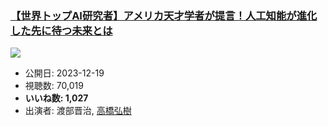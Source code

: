 ### [【世界トップAI研究者】アメリカ天才学者が提言！人工知能が進化した先に待つ未来とは](https://www.youtube.com/watch?v=aamlmEEferA)
[![](https://img.youtube.com/vi/aamlmEEferA/sddefault.jpg)](https://www.youtube.com/watch?v=aamlmEEferA)
-   公開日: 2023-12-19
-   視聴数: 70,019
-   **いいね数: 1,027**
-   出演者: 渡部晋治, [高橋弘樹](/rehacq_fan/people/高橋弘樹 "wikilink")
